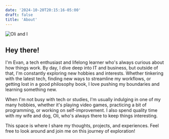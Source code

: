 ```yaml
---
date: '2024-10-20T20:15:16-05:00'
draft: false
title: 'About'
---
```

![Oli and I](/me_and_oli.jpg)

## Hey there! 
I'm Evan, a tech enthusiast and lifelong learner who's always curious about how things work. By day, I dive deep into IT and business, but outside of that, I'm constantly exploring new hobbies and interests. Whether tinkering with the latest tech, finding new ways to streamline my workflows, or getting lost in a good philosophy book, I love pushing my boundaries and learning something new.

When I'm not busy with tech or studies, I'm usually indulging in one of my many hobbies, whether it's playing video games, practicing a bit of programming, or working on self-improvement. I also spend quality time with my wife and dog, Oli, who's always there to keep things interesting.

This space is where I share my thoughts, projects, and experiences. Feel free to look around and join me on this journey of exploration!

